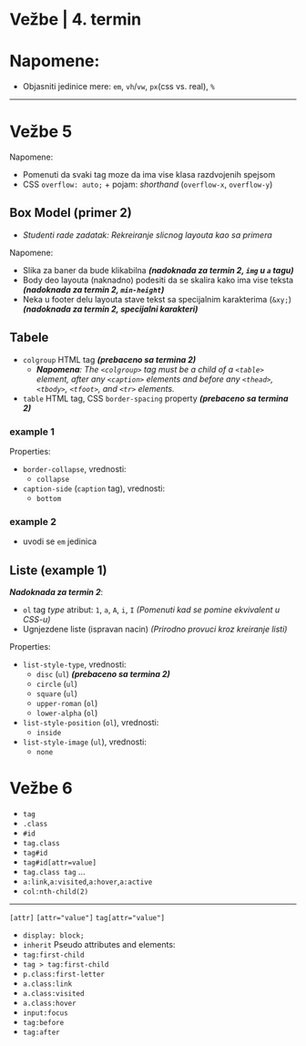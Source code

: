 # Vežbe | 4. termin

# Napomene:
- Objasniti jedinice mere: `em`, `vh`/`vw`, `px`(css vs. real), `%`

---

# Vežbe 5

Napomene:
- Pomenuti da svaki tag moze da ima vise klasa razdvojenih spejsom
- CSS `overflow: auto;` + pojam: _shorthand_ (`overflow-x`, `overflow-y`)

## Box Model (primer 2)

- _Studenti rade zadatak: Rekreiranje slicnog layouta kao sa primera_

Napomene:
- Slika za baner da bude klikabilna _**(nadoknada za termin 2, `img` u `a` tagu)**_
- Body deo layouta (naknadno) podesiti da se skalira kako ima vise teksta _**(nadoknada za termin 2, `min-height`)**_
- Neka u footer delu layouta stave tekst sa specijalnim karakterima (`&xy;`) _**(nadoknada za termin 2, specijalni karakteri)**_

## Tabele 

- `colgroup` HTML tag _**(prebaceno sa termina 2)**_
    - _**Napomena**: The `<colgroup>` tag must be a child of a `<table>` element, after any `<caption>` elements and before any `<thead>`, `<tbody>`, `<tfoot>`, and `<tr>` elements._
- `table` HTML tag, CSS `border-spacing` property _**(prebaceno sa termina 2)**_

### example 1

Properties:
- `border-collapse`, vrednosti:
    - `collapse`
- `caption-side` (`caption` tag), vrednosti:
    - `bottom`

### example 2

- uvodi se `em` jedinica


## Liste (example 1)

_**Nadoknada za termin 2**_:
- `ol` tag _type_ atribut: `1`, `a`, `A`, `i`, `I` _(Pomenuti kad se pomine ekvivalent u CSS-u)_
- Ugnjezdene liste (ispravan nacin) _(Prirodno provuci kroz kreiranje listi)_

Properties:
- `list-style-type`, vrednosti:
    - `disc` (`ul`) _**(prebaceno sa termina 2)**_
    - `circle` (`ul`)
    - `square` (`ul`)
    - `upper-roman` (`ol`)
    - `lower-alpha` (`ol`)
- `list-style-position` (`ol`), vrednosti:
    - `inside`
- `list-style-image` (`ul`), vrednosti:
    - `none`


# Vežbe 6

- `tag`
- `.class`
- `#id`
- `tag.class`
- `tag#id`
- `tag#id[attr=value]`
- `tag.class tag`
...
- `a:link`,`a:visited`,`a:hover`,`a:active`
- `col:nth-child(2)`

---

`[attr]`
`[attr="value"]`
`tag[attr="value"]`
- `display: block;`
- `inherit`
Pseudo attributes and elements:
- `tag:first-child`
- `tag > tag:first-child`
- `p.class:first-letter`
- `a.class:link`
- `a.class:visited`
- `a.class:hover`
- `input:focus`
- `tag:before`
- `tag:after`